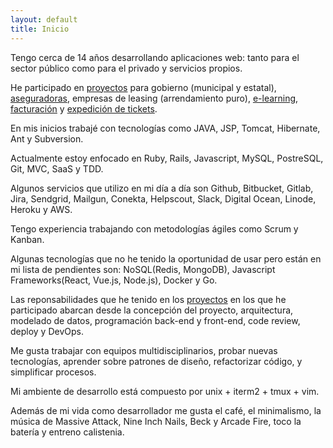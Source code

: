 ```yaml
---
layout: default
title: Inicio
---
```


Tengo cerca de 14 años desarrollando aplicaciones web: tanto para el sector
público como para el privado y servicios propios.

He participado en [proyectos](/projects.html)  para gobierno (municipal y
estatal), [aseguradoras](https://www.asistenteinteligente.mx/), empresas de
leasing (arrendamiento puro), [e-learning](http://circulovirtual.com/),
[facturación](http://www.makingeasy.online) y
[expedición de tickets](https://www.hazticket.mx).

En mis inicios trabajé con tecnologías como JAVA, JSP, Tomcat, Hibernate, Ant y
Subversion.

Actualmente estoy enfocado en Ruby, Rails, Javascript, MySQL, PostreSQL, Git, MVC,
SaaS y TDD.

Algunos servicios que utilizo en mi día a día son Github, Bitbucket, Gitlab,
Jira, Sendgrid, Mailgun, Conekta, Helpscout, Slack, Digital Ocean, Linode,
Heroku y AWS.

Tengo experiencia trabajando con metodologías ágiles como Scrum y Kanban.

Algunas tecnologías que no he tenido la oportunidad de usar pero están en mi
lista de pendientes son: NoSQL(Redis, MongoDB), Javascript
Frameworks(React, Vue.js, Node.js), Docker y Go.

Las reponsabilidades que he tenido en los [proyectos](/projects.html) en los que
he participado abarcan desde la concepción del proyecto, arquitectura, modelado
de datos, programación back-end y front-end, code review, deploy y DevOps.

Me gusta trabajar con equipos multidisciplinarios, probar nuevas tecnologías,
aprender sobre patrones de diseño, refactorizar código, y simplificar procesos.

Mi ambiente de desarrollo está compuesto por unix + iterm2 + tmux + vim.

Además de mi vida como desarrollador me gusta el café, el minimalismo, la música
de Massive Attack, Nine Inch Nails, Beck y Arcade Fire, toco la batería y
entreno calistenia.
